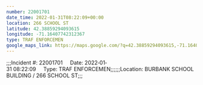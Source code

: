 ```yaml
---
number: 22001701
date_time: 2022-01-31T08:22:09+00:00
location: 266 SCHOOL ST
latitude: 42.38859294093615
longitude: -71.16407742312367
type: TRAF ENFORCEMEN
google_maps_link: https://maps.google.com/?q=42.38859294093615,-71.16407742312367
---
```


;;;Incident #: 22001701     Date: 2022‐01‐31 08:22:09     Type: TRAF ENFORCEMEN;;;;;;Location: BURBANK SCHOOL BUILDING / 266 SCHOOL ST;;;
